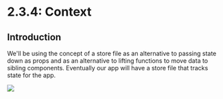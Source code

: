 # 2.3.4: Context

## Introduction

We'll be using the concept of a store file as an alternative to passing state down as props and as an alternative to lifting functions to move data to sibling components. Eventually our app will have a store file that tracks state for the app.

![](../../.gitbook/assets/shopping-reducer.jpg)
